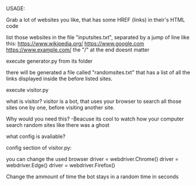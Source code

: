 USAGE:

Grab a lot of websites you like, that has some HREF (links) in their's HTML code

list those websites in the file "inputsites.txt", separated by a jump of line like this:
https://www.wikipedia.org/
https://www.google.com
https://www.example.com/
the "/" at the end doesnt matter

execute generator.py from its folder

there will be generated a file called "randomsites.txt" that has a list of all the links displayed inside the before listed sites.

execute visitor.py

what is visitor?
visitor is a bot, that uses your browser to search all those sites one by one, before visiting another site.

Why would you need this?
-Beacuse its cool to watch how your computer search random sites like there was a ghost

what config is avaliable?

config section of visitor.py:

you can change the used browser
driver = webdriver.Chrome()
driver = webdriver.Edge()
driver = webdriver.Firefox()

Change the ammount of time the bot stays in a random time in seconds